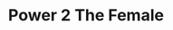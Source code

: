 ---
pid: ch584
title: Power 2 The Female
location_transcription: Center City
coordinates: "[-75.1777311, 39.9504338]"
zipcode: '19123'
gen_neighborhood: North Philadelphia
neighborhood: Northern Liberties,Loft District
outside_phl: 
age: '24'
age_range: 20-29
instagram: 
image_file_name: ch_584.jpg
proposal_transcription: Series of statues. Starting with a toddler, to adolescent,
  pre teen, to teenager, to young adult, to an adult. All women. Each statue is slowing
  raising their fists, with the adults arms completely raised to toddler's arms raised
  low. This monument is to show girls from a young age that they have a voice + are
  equal, too.
topic: Women,Youth
topic_summary: 0, 0
type: Sculpture Statue
keywords_other: females, women
credit: Jasmin Lichtman Sara Kutz
image_labels: 
twitter: 
facebook: 
permalink: "/monuments/ch584/"
layout: item-page
---